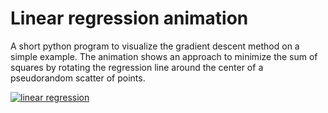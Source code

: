 # Linear regression animation
A short python program to visualize the gradient descent method on a simple example. The animation shows an approach to minimize the sum of squares by rotating the regression line around the center of a pseudorandom scatter of points.

<a href="https://www.hagen-wende.com/projects/linear-regression"><img alt="linear regression" src="https://www.hagen-wende.de/images/github/a_linear-regression.jpg"></a>
